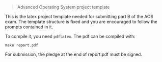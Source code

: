 > Advanced Operating System project template

This is the latex project template needed for submitting part B of the AOS exam.
The template structure is fixed and you are encouraged to follow the prompts
contained in it.

To compile it, you need `pdflatex`. The pdf can be compiled with:

```
make report.pdf
```

For submission, the pledge at the end of report.pdf must be signed.
